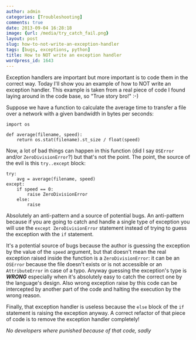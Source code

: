 ```yaml
---
author: admin
categories: [Troubleshooting]
comments: true
date: 2013-09-04 16:28:18
image: {url: /media/try_catch_fail.png}
layout: post
slug: how-to-not-write-an-exception-handler
tags: [bugs, exceptions, python]
title: How to NOT write an exception handler
wordpress_id: 1643
---
```


Exception handlers are important but more important is to code them in the correct way. Today I'll show you an example of how to NOT write an exception handler. This example is taken from a real piece of code I found laying around in the code base, so "True story bro!" :-)

<!-- more -->

Suppose we have a function to calculate the average time to transfer a file over a network with a given bandwidth in bytes per seconds:




    import os

    def average(filename, speed):
        return os.stat(filename).st_size / float(speed)




Now, a lot of bad things can happen in this function (did I say `OSError` and/or `ZeroDivisionError`?) but that's not the point. The point, the source of the evil is this `try..except` block:




    try:
        avg = average(filename, speed)
    except:
        if speed == 0:
            raise ZeroDivisionError
        else:
            raise




Absolutely an anti-pattern and a source of potential bugs. An anti-pattern because if you are going to catch and handle a single type of exception you will use the `except ZeroDivisionError` statement instead of trying to guess the exception with the `if` statement.

It's a potential source of bugs because the author is guessing the exception by the value of the `speed` argument, but that doesn't mean the real exception raised inside the function is a `ZeroDivisionError`: it can be an `OSError` because the file doesn't exists or is not accessible or an `AttributeError` in case of a typo. Anyway guessing the exception's type is ***WRONG*** especially when it's absolutely easy to catch the correct one by the language's design. Also wrong exception raise by this code can be intercepted by another part of the code and halting the execution by the wrong reason.

Finally, that exception handler is useless because the `else` block of the `if` statement is raising the exception anyway. A correct refactor of that piece of code is to remove the exception handler completely!

_No developers where punished because of that code, sadly_
